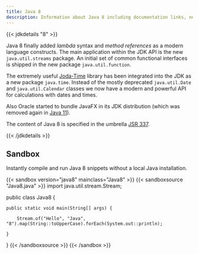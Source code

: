 ```yaml
---
title: Java 8
description: Information about Java 8 including documentation links, new APIs, added features and download options.
---
```


{{< jdkdetails "8" >}}

Java 8 finally added *lambda* syntax and *method references* as a modern language
constructs. The main application within the JDK API is the new `java.util.streams`
package. An initial set of common functional interfaces is shipped in the new
package `java.util.function`.

The extremely useful [Joda-Time](https://www.joda.org/joda-time/) library has been
integrated into the JDK as a new package `java.time`. Instead of the mostly deprecated
`java.util.Date` and `java.util.Calendar` classes we now have a modern and powerful API
for calculations with dates and times.

Also Oracle started to bundle JavaFX in its JDK distribution (which was removed
again in [Java 11](../11/)).

The content of Java 8 is specified in the umbrella [JSR 337](https://jcp.org/en/jsr/detail?id=337).

{{< /jdkdetails >}}


## Sandbox

Instantly compile and run Java 8 snippets without a local Java installation.

{{< sandbox version="java8" mainclass="Java8" >}}
{{< sandboxsource "Java8.java" >}}
import java.util.stream.Stream;

public class Java8 {

    public static void main(String[] args) {

        Stream.of("Hello", "Java", "8").map(String::toUpperCase).forEach(System.out::println);

    }

}
{{< /sandboxsource >}}
{{< /sandbox >}}
